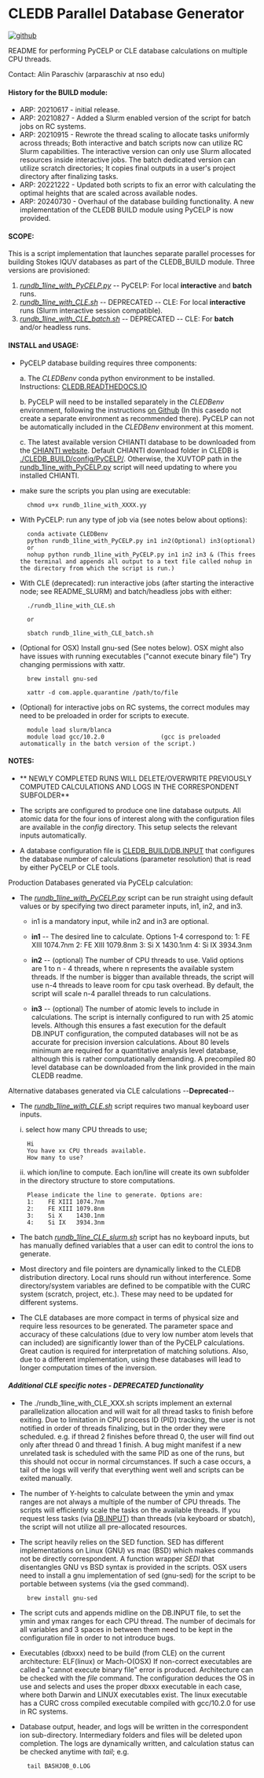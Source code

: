 # **CLEDB Parallel Database Generator**
[![github](https://img.shields.io/badge/GitHub-arparaschiv%2Fsolar--coronal--inversion-blue.svg?style=flat)](https://github.com/arparaschiv/solar-coronal-inversion)

README for performing PyCELP or CLE database calculations on multiple CPU threads.

Contact: Alin Paraschiv (arparaschiv at nso edu)

#### **History for the BUILD module:**

- ARP: 20210617 - initial release. 
- ARP: 20210827 - Added a Slurm enabled version of the script for batch jobs on RC systems.
- ARP: 20210915 - Rewrote the thread scaling to allocate tasks uniformly across threads; Both interactive and batch scripts now can utilize RC Slurm capabilities. The interactive version can only use Slurm allocated resources inside interactive jobs. The batch dedicated version can utilize scratch directories; It copies final outputs in a user's project directory after finalizing tasks.
- ARP: 20221222 - Updated both scripts to fix an error with calculating the optimal heights that are scaled across available nodes.
- ARP: 20240730 - Overhaul of the database building functionality. A new implementation of the CLEDB BUILD module using PyCELP is now provided.

#### **SCOPE:**

This is a script implementation that launches separate parallel processes for building Stokes IQUV databases as part of the CLEDB_BUILD module.
Three versions are provisioned:

1. *[rundb_1line_with_PyCELP.py](./rundb_1line_with_PyCELP.py)*        -- PyCELP:  For local **interactive** and **batch** runs.
3. *[rundb_1line_with_CLE.sh](./rundb_1line_with_CLE.sh)*              -- DEPRECATED -- CLE: For local **interactive** runs (Slurm interactive session compatible).
4. *[rundb_1line_with_CLE_batch.sh](./rundb_1line_with_CLE_batch.sh)*  -- DEPRECATED -- CLE: For **batch** and/or headless runs.

#### **INSTALL and USAGE:**
- PyCELP database building requires three components:

    a. The *CLEDBenv* conda python environment to be installed. Instructions: [CLEDB.READTHEDOCS.IO](https://cledb.readthedocs.io/en/latest/install.html#a-cledbenv-python-environment)

    b. PyCELP will need to be installed separately in the *CLEDBenv* environment, following the instructions [on Github](https://github.com/tschad/pycelp/tree/main) (In this casedo not create a separate environment as recommended there). PyCELP can not be automatically included in the *CLEDBenv* environment at this moment.

    c. The latest available version CHIANTI database to be downloaded from the [CHIANTI website](https://www.chiantidatabase.org/chianti_download.html). Default CHIANTI download folder in CLEDB is [./CLEDB_BUILD/config/PyCELP/](./CLEDB_BUILD/config/PyCELP/). Otherwise, the XUVTOP path in the [rundb_1line_with_PyCELP.py](./rundb_1line_with_PyCELP.py) script will need updating to where you installed CHIANTI.

- make sure the scripts you plan using are executable:

        chmod u+x rundb_1line_with_XXXX.yy

- With PyCELP: run any type of job via (see notes below about options):

        conda activate CLEDBenv
        python rundb_1line_with_PyCELP.py in1 in2(Optional) in3(optional)
        or
        nohup python rundb_1line_with_PyCELP.py in1 in2 in3 & (This frees the terminal and appends all output to a text file called nohup in the directory from which the script is run.)

- With CLE (deprecated): run interactive jobs (after starting the interactive node; see README_SLURM) and batch/headless jobs with either:

        ./rundb_1line_with_CLE.sh

        or

        sbatch rundb_1line_with_CLE_batch.sh

- (Optional for OSX) Install gnu-sed (See notes below). OSX might also have issues with running executables ("cannot execute binary file") Try changing permissions with xattr.

        brew install gnu-sed

        xattr -d com.apple.quarantine /path/to/file

- (Optional) for interactive jobs on RC systems, the correct modules may need to be preloaded in order for scripts to execute. 

        module load slurm/blanca
        module load gcc/10.2.0                (gcc is preloaded automatically in the batch version of the script.)


#### **NOTES:**
- ** NEWLY COMPLETED RUNS WILL DELETE/OVERWRITE PREVIOUSLY COMPUTED CALCULATIONS AND LOGS IN THE CORRESPONDENT SUBFOLDER**

- The scripts are configured to produce one line database outputs. All atomic data for the four ions of interest along with the configuration files are available in the *config* directory. This setup selects the relevant inputs automatically.

- A database configuration file is [CLEDB_BUILD/DB.INPUT](./CLEDB_BUILD/DB.INPUT) that configures the database number of calculations (parameter resolution) that is read by either PyCELP or CLE tools.

Production Databases generated via PyCELp calculation:

- The *[rundb_1line_with_PyCELP.py](./rundb_1line_with_PyCELP.py)* script can be run straight using default values or by specifying two direct parameter inputs, in1, in2, and in3.

    - in1 is a mandatory input, while in2 and in3 are optional.

    - **in1** -- The desired line to calculate. Options 1-4 correspond to:
        1:    FE XIII 1074.7nm
        2:    FE XIII 1079.8nm
        3:    Si X    1430.1nm
        4:    Si IX   3934.3nm

    - **in2** -- (optional) The number of CPU threads to use. Valid options are 1 to n - 4 threads, where n represents the available system threads. If the number is bigger than available threads, the script will use n-4 threads to leave room for cpu task overhead.  By default, the script will scale n-4 parallel threads to run calculations.

    - **in3** -- (optional) The number of atomic levels to include in calculations. The script is internally configured to run with 25 atomic levels. Although this ensures a fast execution for the default DB.INPUT configuration, the computed databases will not be as accurate for precision inversion calculations. About 80 levels minimum are required for a quantitative analysis level database, although this is rather computationally demanding. A precompiled 80 level database can be downloaded from the link provided in the main CLEDB readme.

Alternative databases  generated via CLE calculations --**Deprecated**--
- The *[rundb_1line_with_CLE.sh](./rundb_1line_with_CLE.sh)* script requires two manual keyboard user inputs.

    i. select how many CPU threads to use;

        Hi
        You have xx CPU threads available.
        How many to use?

    ii. which ion/line to compute. Each ion/line will create its own subfolder in the directory structure to store computations.

        Please indicate the line to generate. Options are:
        1:    FE XIII 1074.7nm
        2:    FE XIII 1079.8nm
        3:    Si X    1430.1nm
        4:    Si IX   3934.3nm

- The batch *[rundb_1line_CLE_slurm.sh](./rundb_1line_CLE_slurm.sh)* script has no keyboard inputs, but has manually defined variables that a user can edit to control the ions to generate.

- Most directory and file pointers are dynamically linked to the CLEDB distribution directory. Local runs should run without interference. Some directory/system variables are defined to be compatible with the CURC system (scratch, project, etc.). These may need to be updated for different systems.

- The CLE databases are more compact in terms of physical size and require less resources to be generated. The parameter space and accuracy of these calculations (due to very low number atom levels that can included) are significantly lower than of the PyCELP calculations. Great caution is required for interpretation of matching solutions. Also, due to a different implementation, using these databases will lead to longer computation times of the inversion.

#### *Additional CLE specific notes - DEPRECATED functionality*

- The ./rundb_1line_with_CLE_XXX.sh scripts implement an external parallelization allocation and will wait for all thread tasks to finish before exiting.
Due to limitation in CPU process ID (PID) tracking, the user is not notified in order of threads finalizing, but in the order they were scheduled. e.g. if thread 2 finishes before thread 0, the user will find out only after thread 0 and thread 1 finish. A bug might manifest if a new unrelated task is scheduled with the same PID as one of the runs, but this should not occur in normal circumstances. If such a case occurs, a tail of the logs will verify that everything went well and scripts can be exited manually.

- The number of Y-heights to calculate between the ymin and ymax ranges are not always a multiple of the number of CPU threads.
The scripts will efficiently scale the tasks on the available threads. If you request less tasks (via [DB.INPUT](./config/DB.INPUT)) than threads (via keyboard or sbatch), the script will not utilize all pre-allocated resources.

- The script heavily relies on the SED function. 
SED has different implementations on Linux (GNU) vs mac (BSD) which makes commands not be directly correspondent. A function wrapper *SEDI* that disentangles GNU vs BSD syntax is provided in the scripts. OSX users need to install a gnu implementation of sed (gnu-sed) for the script to be portable between systems (via the gsed command).

        brew install gnu-sed

- The script cuts and appends midline on the DB.INPUT file, to set the ymin and ymax ranges for each CPU thread.
The number of decimals for all variables and 3 spaces in between them need to be kept in the configuration file in order to not introduce bugs.

- Executables (dbxxx) need to be build (from CLE) on the current architecture: ELF(linux) or Mach-O(OSX) 
If non-correct executables are called a "cannot execute binary file" error is produced. Architecture can be checked with the *file* command. The configuration deduces the OS in use and selects and uses the proper dbxxx executable in each case, where both Darwin and LINUX executables exist. The linux executable has a CURC cross compiled executable compiled with gcc/10.2.0 for use in RC systems.

- Database output, header, and logs will be written in the correspondent ion sub-directory. Intermediary folders and files will be deleted upon completion. The logs are dynamically written, and calculation status can be checked anytime with *tail*; e.g.

        tail BASHJOB_0.LOG 




